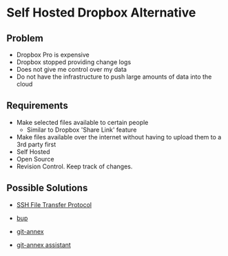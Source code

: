 Self Hosted Dropbox Alternative
===============================

## Problem
- Dropbox Pro is expensive
- Dropbox stopped providing change logs
- Does not give me control over my data
- Do not have the infrastructure to push large amounts of data into the cloud

## Requirements
- Make selected files available to certain people
    - Similar to Dropbox 'Share Link' feature
- Make files available over the internet without having to upload them to a 3rd party first
- Self Hosted
- Open Source
- Revision Control. Keep track of changes.

## Possible Solutions
- [SSH File Transfer Protocol]


- [bup]
- [git-annex]
- [git-annex assistant]

[SSH File Transfer Protocol]:(https://askubuntu.com/questions/420652/how-to-setup-a-restricted-sftp-server-on-ubuntu)

[bup]:(https://github.com/bup/bup)
[git-annex]:(https://git-annex.branchable.com/)
[git-annex assistant]:(https://git-annex.branchable.com/assistant/)
